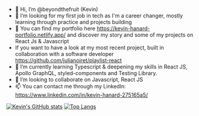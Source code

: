 - 👋 Hi, I’m @beyondthefruit (Kevin)
- 👀 I’m looking for my first job in tech as I'm a career changer, mostly learning through practice and projects building
- 🥇 You can find my portfolio here https://kevin-hanard-portfolio.netlify.app/ and discover my story and some of my projects on React Js & Javascript 
- If you want to have a look at my most recent project, built in collaboration with a software developer https://github.com/julianoiret/playlist-react 
- 🌱 I’m currently learning Typescript & deepening my skills in React JS, Apollo GraphQL, styled-components and Testing Library.
- 💞️ I’m looking to collaborate on Javascript, React JS
- 📫 You can contact me through my LinkedIn: https://www.linkedin.com/in/kevin-hanard-275165a5/

[![Kevin's GitHub stats](https://github-readme-stats.vercel.app/api?username=beyondthefruit&hide=stars,issues,contribs&count_private=true&theme=dracula)]([https://github.com/beyondthefruit](https://github.com/beyondthefruit/)/github-readme-stats) [![Top Langs](https://github-readme-stats.vercel.app/api/top-langs/?username=beyondthefruit&layout=compact)](https://github.com/beyondthefruit/github-readme-stats)

<!---
beyondthefruit/beyondthefruit is a ✨ special ✨ repository because its `README.md` (this file) appears on your GitHub profile.
You can click the Preview link to take a look at your changes.
--->
